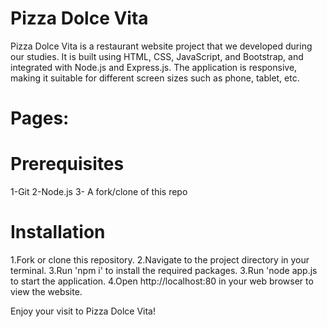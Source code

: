 # Pizza Dolce Vita

Pizza Dolce Vita is a restaurant website project that we developed during our studies. It is built using HTML, CSS, JavaScript, and Bootstrap, and integrated with Node.js and Express.js.
The application is responsive, making it suitable for different screen sizes such as phone, tablet, etc.

# Pages:

# Prerequisites

1-Git
2-Node.js
3- A fork/clone of this repo

# Installation

1.Fork or clone this repository.
2.Navigate to the project directory in your terminal.
3.Run 'npm i' to install the required packages.
3.Run 'node app.js to start the application.
4.Open http://localhost:80 in your web browser to view the website.

Enjoy your visit to Pizza Dolce Vita!
